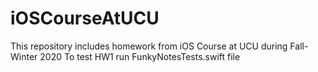 # iOSCourseAtUCU
This repository includes homework from iOS Course at UCU during Fall-Winter 2020
To test HW1 run FunkyNotesTests.swift file
